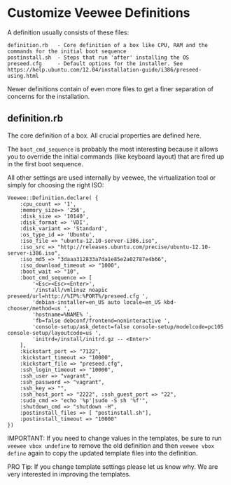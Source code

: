 # Customize Veewee Definitions

A definition usually consists of these files:

    definition.rb   - Core definition of a box like CPU, RAM and the commands for the initial boot sequence
    postinstall.sh  - Steps that run 'after' installing the OS
    preseed.cfg     - Default options for the installer. See https://help.ubuntu.com/12.04/installation-guide/i386/preseed-using.html

Newer definitions contain of even more files to get a finer separation of concerns for the installation.


## definition.rb

The core definition of a box. All crucial properties are defined here.

The `boot_cmd_sequence` is probably the most interesting because it allows you to override the initial commands
(like keyboard layout) that are fired up in the first boot sequence.

All other settings are used internally by veewee, the virtualization tool or simply for choosing the right ISO:

    Veewee::Definition.declare( {
        :cpu_count => '1',
        :memory_size=> '256',
        :disk_size => '10140',
        :disk_format => 'VDI',
        :disk_variant => 'Standard',
        :os_type_id => 'Ubuntu',
        :iso_file => "ubuntu-12.10-server-i386.iso",
        :iso_src => "http://releases.ubuntu.com/precise/ubuntu-12.10-server-i386.iso",
        :iso_md5 => "3daaa312833a7da1e85e2a02787e4b66",
        :iso_download_timeout => "1000",
        :boot_wait => "10",
        :boot_cmd_sequence => [
            '<Esc><Esc><Enter>',
            '/install/vmlinuz noapic preseed/url=http://%IP%:%PORT%/preseed.cfg ',
            'debian-installer=en_US auto locale=en_US kbd-chooser/method=us ',
            'hostname=%NAME% ',
            'fb=false debconf/frontend=noninteractive ',
            'console-setup/ask_detect=false console-setup/modelcode=pc105 console-setup/layoutcode=us ',
            'initrd=/install/initrd.gz -- <Enter>'
        ],
        :kickstart_port => "7122",
        :kickstart_timeout => "10000",
        :kickstart_file => "preseed.cfg",
        :ssh_login_timeout => "10000",
        :ssh_user => "vagrant",
        :ssh_password => "vagrant",
        :ssh_key => "",
        :ssh_host_port => "2222", :ssh_guest_port => "22",
        :sudo_cmd => "echo '%p'|sudo -S sh '%f'",
        :shutdown_cmd => "shutdown -H",
        :postinstall_files => [ "postinstall.sh"],
        :postinstall_timeout => "10000"
    })

IMPORTANT: If you need to change values in the templates, be sure to run `veewee vbox undefine` to remove the old definition and then `veewee vbox define` again to copy the updated template files into the definition.

PRO Tip: If you change template settings please let us know why. We are very interested in improving the templates.
